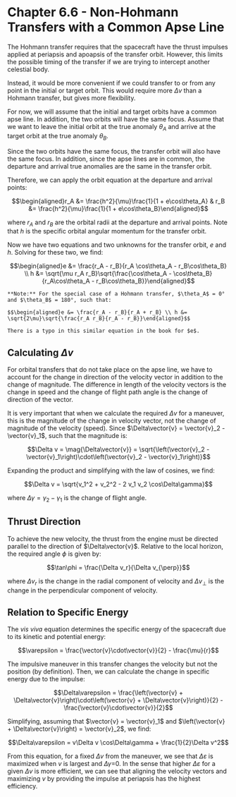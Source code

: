 # Chapter 6.6 - Non-Hohmann Transfers with a Common Apse Line

The Hohmann transfer requires that the spacecraft have the thrust impulses applied at periapsis and apoapsis of the transfer orbit. However, this limits the possible timing of the transfer if we are trying to intercept another celestial body.

Instead, it would be more convenient if we could transfer to or from any point in the initial or target orbit. This would require more $\Delta v$ than a Hohmann transfer, but gives more flexibility.

For now, we will assume that the initial and target orbits have a common apse line. In addition, the two orbits will have the same focus. Assume that we want to leave the initial orbit at the true anomaly $\theta_A$ and arrive at the target orbit at the true anomaly $\theta_B$.

Since the two orbits have the same focus, the transfer orbit will also have the same focus. In addition, since the apse lines are in common, the departure and arrival true anomalies are the same in the transfer orbit.

Therefore, we can apply the orbit equation at the departure and arrival points:

$$\begin{aligned}r_A &= \frac{h^2}{\mu}\frac{1}{1 + e\cos\theta_A} & r_B &= \frac{h^2}{\mu}\frac{1}{1 + e\cos\theta_B}\end{aligned}$$

where $r_A$ and $r_B$ are the orbital radii at the departure and arrival points. Note that $h$ is the specific orbital angular momentum for the transfer orbit.

Now we have two equations and two unknowns for the transfer orbit, $e$ and $h$. Solving for these two, we find:

$$\begin{aligned}e &= \frac{r_A - r_B}{r_A \cos\theta_A - r_B\cos\theta_B} \\ h &= \sqrt{\mu r_A r_B}\sqrt{\frac{\cos\theta_A - \cos\theta_B}{r_A\cos\theta_A - r_B\cos\theta_B}}\end{aligned}$$

```{note}
**Note:** For the special case of a Hohmann transfer, $\theta_A$ = 0° and $\theta_B$ = 180°, such that:

$$\begin{aligned}e &= \frac{r_A - r_B}{r_A + r_B} \\ h &= \sqrt{2\mu}\sqrt{\frac{r_A r_B}{r_A - r_B}}\end{aligned}$$

There is a typo in this similar equation in the book for $e$.
```

## Calculating $\Delta v$

For orbital transfers that do not take place on the apse line, we have to account for the change in direction of the velocity vector in addition to the change of magnitude. The difference in length of the velocity vectors is the change in speed and the change of flight path angle is the change of direction of the vector.

It is very important that when we calculate the required $\Delta v$ for a maneuver, this is the magnitude of the change in velocity vector, not the change of magnitude of the velocity (speed). Since $\Delta\vector{v} = \vector{v}_2 - \vector{v}_1$, such that the magnitude is:

$$\Delta v = \mag{\Delta\vector{v}} = \sqrt{\left(\vector{v}_2 - \vector{v}_1\right)\cdot\left(\vector{v}_2 - \vector{v}_1\right)}$$

Expanding the product and simplifying with the law of cosines, we find:

$$\Delta v = \sqrt{v_1^2 + v_2^2 - 2 v_1 v_2 \cos\Delta\gamma}$$

where $\Delta\gamma = \gamma_2 - \gamma_1$ is the change of flight angle.

## Thrust Direction

To achieve the new velocity, the thrust from the engine must be directed parallel to the direction of $\Delta\vector{v}$. Relative to the local horizon, the required angle $\phi$ is given by:

$$\tan\phi = \frac{\Delta v_r}{\Delta v_{\perp}}$$

where $\Delta v_r$ is the change in the radial component of velocity and $\Delta v_{\perp}$ is the change in the perpendicular component of velocity.

## Relation to Specific Energy

The _vis viva_ equation determines the specific energy of the spacecraft due to its kinetic and potential energy:

$$\varepsilon = \frac{\vector{v}\cdot\vector{v}}{2} - \frac{\mu}{r}$$

The impulsive maneuver in this transfer changes the velocity but not the position (by definition). Then, we can calculate the change in specific energy due to the impulse:

$$\Delta\varepsilon = \frac{\left(\vector{v} + \Delta\vector{v}\right)\cdot\left(\vector{v} + \Delta\vector{v}\right)}{2} - \frac{\vector{v}\cdot\vector{v}}{2}$$

Simplifying, assuming that $\vector{v} = \vector{v}_1$ and $\left(\vector{v} + \Delta\vector{v}\right) = \vector{v}_2$, we find:

$$\Delta\varepsilon = v\Delta v \cos\Delta\gamma + \frac{1}{2}\Delta v^2$$

From this equation, for a fixed $\Delta v$ from the maneuver, we see that $\Delta\varepsilon$ is maximized when $v$ is largest and $\Delta\gamma$=0. In the sense that higher $\Delta\varepsilon$ for a given $\Delta v$ is more efficient, we can see that aligning the velocity vectors and maximizing $v$ by providing the impulse at periapsis has the highest efficiency.

